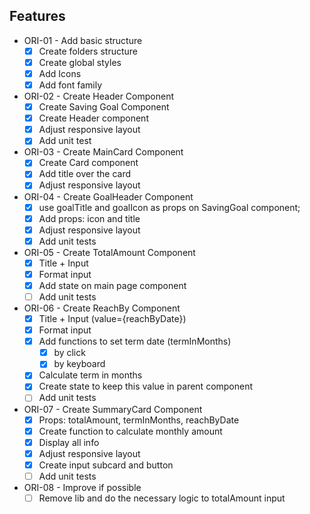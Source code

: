 ## Features

- ORI-01 - Add basic structure
    - [x]  Create folders structure
    - [x]  Create global styles
    - [x]  Add Icons
    - [x]  Add font family

- ORI-02 - Create Header Component
    - [x]  Create Saving Goal Component
    - [x]  Create Header component
    - [x]  Adjust responsive layout
    - [x]  Add unit test

- ORI-03 - Create MainCard Component
    - [x]  Create Card component
    - [x]  Add title over the card
    - [x]  Adjust responsive layout

- ORI-04 - Create GoalHeader Component
    - [x]  use goalTitle and goalIcon as props on SavingGoal component;
    - [x]  Add props: icon and title
    - [x]  Adjust responsive layout
    - [x]  Add unit tests

- ORI-05 - Create TotalAmount Component
    - [x]  Title + Input
    - [x]  Format input
    - [x]  Add state on main page component
    - [ ]  Add unit tests

- ORI-06 - Create ReachBy Component
    - [x]  Title + Input (value={reachByDate})
    - [x]  Format input
    - [x]  Add functions to set term date (termInMonths)
        - [x]  by click
        - [x]  by keyboard
    - [x]  Calculate term in months
    - [x]  Create state to keep this value in parent component
    - [ ]  Add unit tests

- ORI-07 - Create SummaryCard Component
    - [x]  Props: totalAmount, termInMonths, reachByDate
    - [x]  Create function to calculate monthly amount
    - [x]  Display all info
    - [x]  Adjust responsive layout
    - [x]  Create input subcard and button
    - [ ]  Add unit tests

- ORI-08 - Improve if possible
    - [ ]  Remove lib and do the necessary logic to totalAmount input